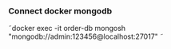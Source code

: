 ### Connect docker mongodb
˜docker exec -it order-db mongosh "mongodb://admin:123456@localhost:27017"
˜
